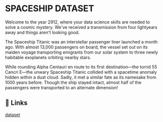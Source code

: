 
# SPACESHIP DATASET

Welcome to the year 2912, where your data science skills are needed to solve a cosmic mystery. We've received a transmission from four lightyears away and things aren't looking good.

The Spaceship Titanic was an interstellar passenger liner launched a month ago. With almost 13,000 passengers on board, the vessel set out on its maiden voyage transporting emigrants from our solar system to three newly habitable exoplanets orbiting nearby stars.

While rounding Alpha Centauri en route to its first destination—the torrid 55 Cancri E—the unwary Spaceship Titanic collided with a spacetime anomaly hidden within a dust cloud. Sadly, it met a similar fate as its namesake from 1000 years before. Though the ship stayed intact, almost half of the passengers were transported to an alternate dimension!




## 🔗 Links
[dataset](https://www.kaggle.com/competitions/spaceship-titanic/)

